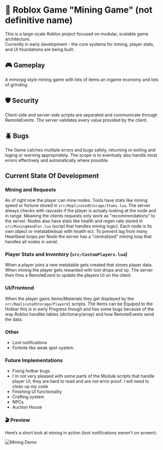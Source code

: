 # 📌 Roblox Game "Mining Game" (not definitive name)
This is a large-scale Roblox project focused on modular, scalable game architecture.  
Currently in early development - the core systems for mining, player stats, and UI foundations are being built.

## 🎮 Gameplay
A mmorpg style mining game with lots of items an ingame economy and lots of grinding.

## 🛡️ Security
Client-side and server-side scripts are separated and communicate through RemoteEvents. The server validates every value provided by the client.

## 🪲 Bugs
The Game catches multiple errors and bugs safely, returning or exiting and loging or warning appropriately. The scope is to eventualy also handle most errors effectively and automatically where possible.

## Current State Of Development

### Mining and Requests
As of right now the player can mine nodes. Tools have stats like mining speed or fortune stored in `src/ReplicatedStorage/Items.lua`. The server always checks with raycasts if the player is actualy looking at the node and in range. Meaning the clients requests only work as "recommendations" to the server. Nodes also have stats like health and regen rate stored in `src/MiningHandler.lua` (script that handles mining logic). Each node is its own object or metatable(lua) with health ect. To prevent lag from many Heartbeat loops per Node the server has a "centralized" mining loop that handles all nodes in serial.

### Player Stats and Inventory (`src/CustomPlayers.lua`)
When a player joins a new metatable gets created that stores player data. When mining the player gets rewarded with loot drops and xp. The server then fires a RemoteEvent to update the players UI on the client.

### UI/Frontend
When the player gains Items/Materials they get displayed by the `src/ReplicatedStorage/PlayerUI` scripts. The Items can be Equiped to the Hotbar this is in early Progress though and has some bugs because of the way Roblox handles tables (dictionary/array) and how RemoteEvents send the data.

### Other
- Loot notifications
- Fortnite like weak spot system.

### Future Implementations
- Fixing hotbar bugs
- I`m not very pleased with some parts of the Module scripts that handle player UI, they are hard to read and are not error proof. I will need to clean up my code
- Finishing UI functionality
- Crafting system
- NPCs
- Auction House

### 🎬 Preview
Here’s a short look at mining in action (loot notifications weren't on screen):

![Mining Demo](https://imgur.com/a/GoSG4VJ)
